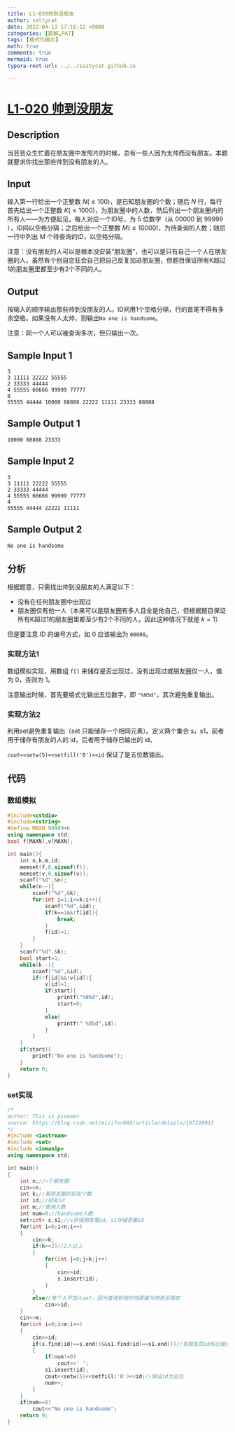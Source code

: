 ```yaml
---
title: L1-020帅到没朋友
author: saltycat
date: 2022-04-13 17:16:12 +0800
categories: [题解,PAT]
tags: [格式化输出]
math: true
comments: true
mermaid: true
typora-root-url: ../../sa1tycat.github.io

---
```


# [L1-020 帅到没朋友](https://pintia.cn/problem-sets/994805046380707840/problems/994805117167976448)

## Description

当芸芸众生忙着在朋友圈中发照片的时候，总有一些人因为太帅而没有朋友。本题就要求你找出那些帅到没有朋友的人。

## Input

输入第一行给出一个正整数 $N(≤100)$，是已知朋友圈的个数；随后 $N$ 行，每行首先给出一个正整数 $K(≤1000)$，为朋友圈中的人数，然后列出一个朋友圈内的所有人——为方便起见，每人对应一个ID号，为 $5$ 位数字（从 $00000$ 到 $99999$ ），ID间以空格分隔；之后给出一个正整数 $M(≤10000)$，为待查询的人数；随后一行中列出 $M$ 个待查询的ID，以空格分隔。

注意：没有朋友的人可以是根本没安装“朋友圈”，也可以是只有自己一个人在朋友圈的人。虽然有个别自恋狂会自己把自己反复加进朋友圈，但题目保证所有K超过1的朋友圈里都至少有2个不同的人。

## Output

按输入的顺序输出那些帅到没朋友的人。ID间用1个空格分隔，行的首尾不得有多余空格。如果没有人太帅，则输出`No one is handsome`。

注意：同一个人可以被查询多次，但只输出一次。


## Sample Input 1 

```Sample Input 1 
3
3 11111 22222 55555
2 33333 44444
4 55555 66666 99999 77777
8
55555 44444 10000 88888 22222 11111 23333 88888
```

## Sample Output 1

```Sample Output 1
10000 88888 23333
```

## Sample Input 2 

```Sample Input 2
3
3 11111 22222 55555
2 33333 44444
4 55555 66666 99999 77777
4
55555 44444 22222 11111
```

## Sample Output 2

```Sample Output 2
No one is handsome
```

## 分析

根据题意，只需找出帅到没朋友的人满足以下：

- 没有在任何朋友圈中出现过
- 朋友圈仅有他一人（本来可以是朋友圈有多人且全是他自己，但根据题目保证所有K超过1的朋友圈里都至少有2个不同的人，因此这种情况下就是 $k=1$）

但是要注意 ID 的编号方式，如 0 应该输出为 `00000`。

### 实现方法1

数组模拟实现，用数组 `f[]` 来储存是否出现过，没有出现过或朋友圈仅一人，值为 0，否则为 1。

注意输出时候，首先要格式化输出五位数字，即 `"%05d"`，其次避免重复输出。

### 实现方法2

利用set避免重复输出（set 只能储存一个相同元素）。定义两个集合 s，s1，前者用于储存有朋友的人的 id，后者用于储存已输出的 id。

`cout<<setw(5)<<setfill('0')<<id` 保证了是五位数输出。

## 代码

### 数组模拟

```c++
#include<cstdio>
#include<cstring>
#define MAXN 99999+6
using namespace std;
bool f[MAXN],v[MAXN];

int main(){
	int n,k,m,id;
	memset(f,0,sizeof(f));
	memset(v,0,sizeof(v));
	scanf("%d",&n);
	while(n--){
		scanf("%d",&k);
		for(int i=1;i<=k;i++){
			scanf("%d",&id);
			if(k==1&&!f[id]){
				break;
			}
			f[id]=1;
		}
	}
	scanf("%d",&k);
	bool start=1;
	while(k--){
		scanf("%d",&id);
		if(!f[id]&&!v[id]){
			v[id]=1;
			if(start){
				printf("%05d",id);
				start=0;
			}
			else{
				printf(" %05d",id);
			}
		}
	}
	if(start){
		printf("No one is handsome");
	}
	return 0;
}
```

### set实现

```c++
/*
author: This is pioneer
source: https://blog.csdn.net/mizifor666/article/details/107218013
*/
#include <iostream>
#include <set>
#include <iomanip>
using namespace std;

int main()
{
    int n;//n个朋友圈
    cin>>n;
    int k;//某朋友圈的好友个数
    int id;//好友id
    int m;//查询人数
    int num=0;//handsome人数
    set<int> s,s1;//s存储朋友圈id，s1存储答案id
    for(int i=0;i<n;i++)
    {
        cin>>k;
        if(k>=2)//2人以上
        {
            for(int j=0;j<k;j++)
            {
                cin>>id;
                s.insert(id);
            }
        }
        else//单个人不加入set，因为查询到他时他直接为帅到没朋友
            cin>>id;
    }
    cin>>m;
    for(int i=0;i<m;i++)
    {
        cin>>id;
        if(s.find(id)==s.end()&&s1.find(id)==s1.end())//有朋友的id和已输出的id中无该id
        {
            if(num!=0)
                cout<<' ';
            s1.insert(id);
            cout<<setw(5)<<setfill('0')<<id;//保证id为五位
            num++;
        }
    }
    if(num==0)
        cout<<"No one is handsome";
    return 0;
}

```


